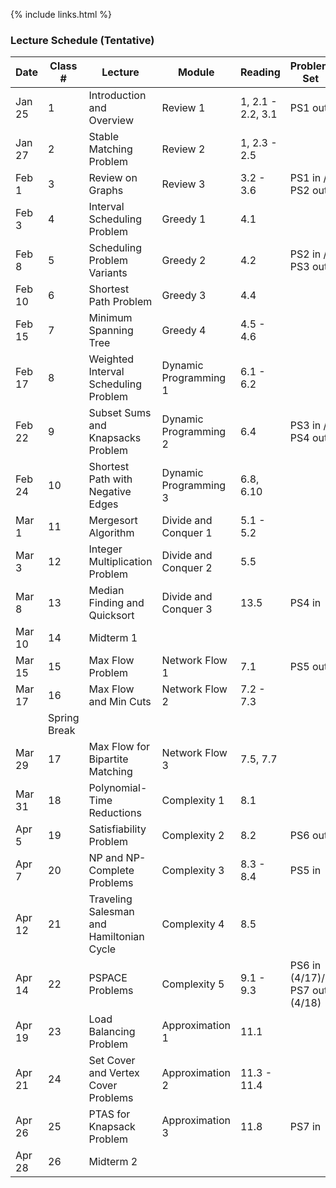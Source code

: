
{% include links.html %}

### Lecture Schedule (Tentative)


| **Date**   | **Class #**    | **Lecture**                              | **Module**            | **Reading**       | **Problem Set**  |
| ------ | ------------------ | ---------------------------------------- | --------------------- | ----------------- | ---------------- |
| Jan 25 | 1                  | Introduction and Overview                | Review 1              | 1, 2.1 - 2.2, 3.1 | PS1 out          |
| Jan 27 | 2                  | Stable Matching Problem                  | Review 2              | 1, 2.3 - 2.5      |                  |
| Feb 1  | 3                  | Review on Graphs                         | Review 3              | 3.2 - 3.6         | PS1 in / PS2 out |
| Feb 3  | 4                  | Interval Scheduling Problem              | Greedy 1              | 4.1               |                  |
| Feb 8  | 5                  | Scheduling Problem Variants              | Greedy 2              | 4.2               | PS2 in / PS3 out |
| Feb 10 | 6                  | Shortest Path Problem                    | Greedy 3              | 4.4               |                  |
| Feb 15 | 7                  | Minimum Spanning Tree                    | Greedy 4              | 4.5 - 4.6         |                  |
| Feb 17 | 8                  | Weighted Interval Scheduling Problem     | Dynamic Programming 1 | 6.1 - 6.2         |                  |
| Feb 22 | 9                  | Subset Sums and Knapsacks Problem        | Dynamic Programming 2 | 6.4               | PS3 in / PS4 out |
| Feb 24 | 10                 | Shortest Path with Negative Edges        | Dynamic Programming 3 | 6.8, 6.10         |                  |
| Mar 1  | 11                 | Mergesort Algorithm                      | Divide and Conquer 1  | 5.1 - 5.2         |                  |
| Mar 3  | 12                 | Integer Multiplication Problem           | Divide and Conquer 2  | 5.5               |                  |
| Mar 8  | 13                 | Median Finding and Quicksort             | Divide and Conquer 3  | 13.5              | PS4 in           |
| Mar 10 | 14                 | Midterm 1                                |                       |                   |                  |
| Mar 15 | 15                 | Max Flow Problem                         | Network Flow 1        | 7.1               | PS5 out          |
| Mar 17 | 16                 | Max Flow and Min Cuts                    | Network Flow 2        | 7.2 - 7.3         |                  |
|        | Spring Break       |                                          |                       |                   |
| Mar 29 | 17                 | Max Flow for Bipartite Matching          | Network Flow 3        | 7.5, 7.7          |                  |
| Mar 31 | 18                 | Polynomial-Time Reductions               | Complexity 1          | 8.1               |                  |
| Apr 5  | 19                 | Satisfiability Problem                   | Complexity 2          | 8.2               |  PS6 out |
| Apr 7  | 20                 | NP and NP-Complete Problems              | Complexity 3          | 8.3 - 8.4         |  PS5 in          |
| Apr 12 | 21                 | Traveling Salesman and Hamiltonian Cycle | Complexity 4          | 8.5               | |
| Apr 14 | 22                 | PSPACE Problems                          | Complexity 5          | 9.1 - 9.3         | PS6 in (4/17)/ PS7 out (4/18)   |
| Apr 19 | 23                 | Load Balancing Problem                   | Approximation 1       | 11.1              |                  |
| Apr 21 | 24                 | Set Cover and Vertex Cover Problems      | Approximation 2       | 11.3 - 11.4       |                  |
| Apr 26 | 25                 | PTAS for Knapsack Problem                | Approximation 3       | 11.8              |      PS7 in              |
| Apr 28 | 26                 | Midterm 2                                |                       |                   |          |
